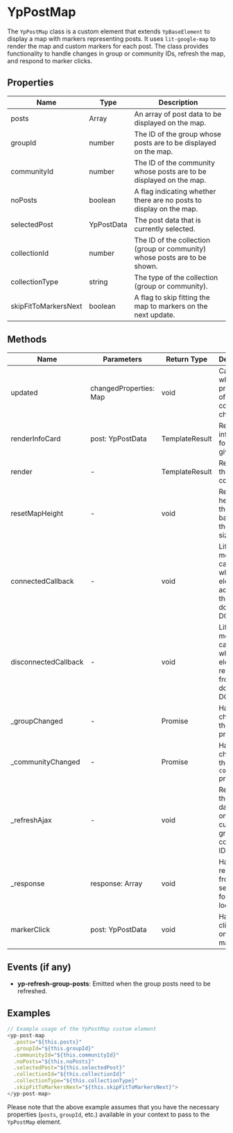 # YpPostMap

The `YpPostMap` class is a custom element that extends `YpBaseElement` to display a map with markers representing posts. It uses `lit-google-map` to render the map and custom markers for each post. The class provides functionality to handle changes in group or community IDs, refresh the map, and respond to marker clicks.

## Properties

| Name           | Type                     | Description                                                                 |
|----------------|--------------------------|-----------------------------------------------------------------------------|
| posts          | Array<YpPostData>        | An array of post data to be displayed on the map.                           |
| groupId        | number                   | The ID of the group whose posts are to be displayed on the map.             |
| communityId    | number                   | The ID of the community whose posts are to be displayed on the map.         |
| noPosts        | boolean                  | A flag indicating whether there are no posts to display on the map.         |
| selectedPost   | YpPostData               | The post data that is currently selected.                                   |
| collectionId   | number                   | The ID of the collection (group or community) whose posts are to be shown.  |
| collectionType | string                   | The type of the collection (group or community).                            |
| skipFitToMarkersNext | boolean            | A flag to skip fitting the map to markers on the next update.               |

## Methods

| Name             | Parameters                  | Return Type | Description                                                                 |
|------------------|-----------------------------|-------------|-----------------------------------------------------------------------------|
| updated          | changedProperties: Map      | void        | Called when the properties of the component change.                         |
| renderInfoCard   | post: YpPostData            | TemplateResult | Renders an info card for the given post.                                   |
| render           | -                           | TemplateResult | Renders the component.                                                      |
| resetMapHeight   | -                           | void        | Resets the height of the map based on the window size.                      |
| connectedCallback| -                           | void        | Lifecycle method called when the element is added to the document's DOM.    |
| disconnectedCallback | -                       | void        | Lifecycle method called when the element is removed from the document's DOM.|
| _groupChanged    | -                           | Promise<void> | Handles changes to the `groupId` property.                                 |
| _communityChanged| -                           | Promise<void> | Handles changes to the `communityId` property.                             |
| _refreshAjax     | -                           | void        | Refreshes the map data based on the current group or community ID.          |
| _response        | response: Array<YpPostData> | void        | Handles the response from the server API for post locations.                |
| markerClick      | post: YpPostData            | void        | Handles click events on map markers.                                        |

## Events (if any)

- **yp-refresh-group-posts**: Emitted when the group posts need to be refreshed.

## Examples

```typescript
// Example usage of the YpPostMap custom element
<yp-post-map
  .posts="${this.posts}"
  .groupId="${this.groupId}"
  .communityId="${this.communityId}"
  .noPosts="${this.noPosts}"
  .selectedPost="${this.selectedPost}"
  .collectionId="${this.collectionId}"
  .collectionType="${this.collectionType}"
  .skipFitToMarkersNext="${this.skipFitToMarkersNext}">
</yp-post-map>
```

Please note that the above example assumes that you have the necessary properties (`posts`, `groupId`, etc.) available in your context to pass to the `YpPostMap` element.